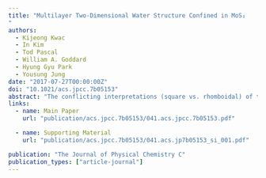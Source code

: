 ```yaml
---
title: "Multilayer Two-Dimensional Water Structure Confined in MoS₂
"
authors:
  - Kijeong Kwac
  - In Kim
  - Tod Pascal
  - William A. Goddard
  - Hyung Gyu Park
  - Yousung Jung
date: "2017-07-27T00:00:00Z"
doi: "10.1021/acs.jpcc.7b05153"
abstract: "The conflicting interpretations (square vs. rhomboidal) of the recent experimental visualization of the two-dimensional (2D) water confined in between two graphene sheets by transmission electron microscopy measurements make it important to clarify how the structure of two-dimensional water depends on the constraining medium. Toward this end, we report here molecular dynamics (MD) simulations to characterize the structure of water confined in between two MoS2 sheets. Unlike graphene, water spontaneously fills the region sandwiched by two MoS2 sheets in ambient conditions to form planar multilayered water structures with up to four layers. These 2D water molecules form a specific pattern in which the square ring structure is formed by four diamonds via H-bonds, while each diamond shares a corner in a perpendicular manner, yielding an intriguing isogonal tiling structure. Comparison of the water structure confined in graphene (flat uncharged surface) vs. MoS2 (ratchet-profiled charged surface) demonstrates that the polarity (charges) of the surface can tailor the density of confined water, which in turn can directly determine the planar ordering of the multilayered water molecules in graphene or MoS2. On the other hand, the intrinsic surface profile (flat vs. ratchet-profiled) plays a minor role in determining the 2D water configuration."
links:
  - name: Main Paper
    url: "publication/acs.jpcc.7b05153/041.acs.jpcc.7b05153.pdf"

  - name: Supporting Material
    url: "publication/acs.jpcc.7b05153/041.acs.jp7b05153_si_001.pdf"

publication: "The Journal of Physical Chemistry C"
publication_types: ["article-journal"]
---
```

